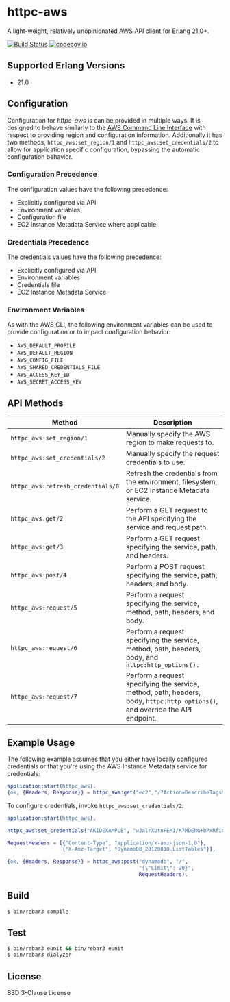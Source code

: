 # httpc-aws

A light-weight, relatively unopinionated AWS API client for Erlang 21.0+.

[![Build Status](https://travis-ci.org/gmr/httpc-aws.svg?branch=master)](https://travis-ci.org/gmr/httpc-aws)
[![codecov.io](https://codecov.io/github/gmr/httpc-aws/coverage.svg?branch=master)](https://codecov.io/github/gmr/httpc-aws?branch=master)

## Supported Erlang Versions

  - 21.0

## Configuration

Configuration for *httpc-aws* is can be provided in multiple ways. It is designed
to behave similarly to the [AWS Command Line Interface](http://docs.aws.amazon.com/cli/latest/userguide/cli-chap-getting-started.html)
with respect to providing region and configuration information. Additionally it
has two methods, ``httpc_aws:set_region/1`` and ``httpc_aws:set_credentials/2``
to allow for application specific configuration, bypassing the automatic configuration
behavior.

### Configuration Precedence

The configuration values have the following precedence:

 - Explicitly configured via API
 - Environment variables
 - Configuration file
 - EC2 Instance Metadata Service where applicable

### Credentials Precedence

The credentials values have the following precedence:

 - Explicitly configured via API
 - Environment variables
 - Credentials file
 - EC2 Instance Metadata Service

### Environment Variables

As with the AWS CLI, the following environment variables can be used to provide
configuration or to impact configuration behavior:

 - ``AWS_DEFAULT_PROFILE``
 - ``AWS_DEFAULT_REGION``
 - ``AWS_CONFIG_FILE``
 - ``AWS_SHARED_CREDENTIALS_FILE``
 - ``AWS_ACCESS_KEY_ID``
 - ``AWS_SECRET_ACCESS_KEY``

## API Methods

  Method                             | Description
 ------------------------------------|--------------------------------------------------------------------------------------------
 ``httpc_aws:set_region/1``          | Manually specify the AWS region to make requests to.
 ``httpc_aws:set_credentials/2``     | Manually specify the request credentials to use.
 ``httpc_aws:refresh_credentials/0`` | Refresh the credentials from the environment, filesystem, or EC2 Instance Metadata service.
 ``httpc_aws:get/2``                 | Perform a GET request to the API specifying the service and request path.
 ``httpc_aws:get/3``                 | Perform a GET request specifying the service, path, and headers.
 ``httpc_aws:post/4``                | Perform a POST request specifying the service, path, headers, and body.
 ``httpc_aws:request/5``             | Perform a request specifying the service, method, path, headers, and body.
 ``httpc_aws:request/6``             | Perform a request specifying the service, method, path, headers, body, and ``httpc:http_options().``
 ``httpc_aws:request/7``             | Perform a request specifying the service, method, path, headers, body,  ``httpc:http_options()``, and override the API endpoint.


## Example Usage

The following example assumes that you either have locally configured credentials or that
you're using the AWS Instance Metadata service for credentials:

```erlang
application:start(httpc_aws).
{ok, {Headers, Response}} = httpc_aws:get("ec2","/?Action=DescribeTags&Version=2015-10-01").
```

To configure credentials, invoke ``httpc_aws:set_credentials/2``:

```erlang
application:start(httpc_aws).

httpc_aws:set_credentials("AKIDEXAMPLE", "wJalrXUtnFEMI/K7MDENG+bPxRfiCYEXAMPLEKEY"),

RequestHeaders = [{"Content-Type", "application/x-amz-json-1.0"},
                  {"X-Amz-Target", "DynamoDB_20120810.ListTables"}],

{ok, {Headers, Response}} = httpc_aws:post("dynamodb", "/",
                                           "{\"Limit\": 20}",
                                           RequestHeaders).
```

## Build

```bash
$ bin/rebar3 compile
```

## Test

```bash
$ bin/rebar3 eunit && bin/rebar3 eunit
$ bin/rebar3 dialyzer
```

## License

BSD 3-Clause License
